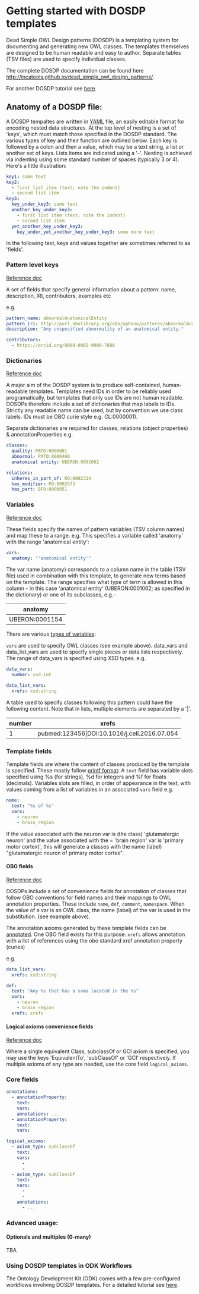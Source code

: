 # Getting started with DOSDP templates

Dead Simple OWL Design patterns (DOSDP) is a templating system for documenting and generating new OWL classes. The templates themselves are designed to be human readable and easy to author. Separate tables (TSV files) are used to specify individual classes.

The complete DOSDP documentation can be found here http://incatools.github.io/dead_simple_owl_design_patterns/.

For another DOSDP tutorial see [here](dosdp-template.md).

## Anatomy of a DOSDP file:

A DOSDP tempaltes are written in [YAML](<[url](https://en.wikipedia.org/wiki/YAML)>) file, an easily editable format for encoding nested data structures. At the top level of nesting is a set of 'keys', which must match those specified in the DOSDP standard. The various types of key and their function are outlined below. Each key is followed by a colon and then a value, which may be a text string, a list or another set of keys. Lists items are indicated using a '-'. Nesting is achieved via indenting using some standard number of spaces (typically 3 or 4). Here's a little illustration:

```yaml
key1: some text
key2:
  - first list item (text; note the indent)
  - second list item
key3:
  key_under_key3: some text
  another_key_under_key3:
    - first list item (text; note the indent)
    - second list item
  yet_another_key_under_key3:
    key_under_yet_another_key_under_key3: some more text
```

In the following text, keys and values together are sometimes referred to as 'fields'.

### Pattern level keys

[Reference doc](https://github.com/INCATools/dead_simple_owl_design_patterns/blob/master/docs/dosdp_schema.md#properties)

A set of fields that specify general information about a pattern: name, description, IRI, contributors, examples etc

e.g.

```yaml
pattern_name: abnormalAnatomicalEntity
pattern_iri: http://purl.obolibrary.org/obo/upheno/patterns/abnormalAnatomicalEntity.yaml
description: "Any unspecified abnormality of an anatomical entity."

contributors:
  - https://orcid.org/0000-0002-9900-7880
```

### Dictionaries

[Reference doc](https://github.com/INCATools/dead_simple_owl_design_patterns/blob/master/docs/dosdp_schema.md#owl-entity-dictionaries)

A major aim of the DOSDP system is to produce self-contained, human-readable templates. Templates need IDs in order to be reliably used programatically, but templates that only use IDs are not human readable. DOSDPs therefore include a set of dictionaries that map labels to IDs. Strictly any readable name can be used, but by convention we use class labels. IDs must be OBO curie style e.g. CL:0000001).

Separate dictionaries are required for classes, relations (object properties) & annotationProperties
e.g.

```yaml
classes:
  quality: PATO:0000001
  abnormal: PATO:0000460
  anatomical entity: UBERON:0001062

relations:
  inheres_in_part_of: RO:0002314
  has_modifier: RO:0002573
  has_part: BFO:0000051
```

### Variables

[Reference doc](https://github.com/INCATools/dead_simple_owl_design_patterns/blob/master/docs/dosdp_schema.md#var-types)

These fields specify the names of pattern variables (TSV column names) and map these to a range. e.g. This specifies a variable called 'anatomy' with the range 'anatomical entity':

```yaml
vars:
  anatomy: "'anatomical entity'"
```

The var name (anatomy) corresponds to a column name in the table (TSV file) used in combination with this template, to generate new terms based on the template. The range specifies what type of term is allowed in this column - in this case 'anatomical entity' (UBERON:0001062; as specified in the dictionary) or one of its subclasses, e.g.-

| anatomy        |
| -------------- |
| UBERON:0001154 |

There are various [types of variables](https://github.com/INCATools/dead_simple_owl_design_patterns/blob/master/docs/dosdp_schema.md#var-types):

`vars` are used to specify OWL classes (see example above). data_vars and data_list_vars are used to specify single pieces or data lists respectively. The range of data_vars is specified using XSD types. e.g.

```yaml
data_vars:
  number: xsd:int

data_list_vars:
  xrefs: xsd:string
```

A table used to specify classes following this pattern could have the following content. Note that in lists, multiple elements are separated by a '|'.

| number | xrefs                                         |
| ------ | --------------------------------------------- |
| 1      | pubmed:123456\|DOI:10.1016/j.cell.2016.07.054 |

### Template fields

Template fields are where the content of classes produced by the template is specified. These mostly follow [printf format](https://en.wikipedia.org/wiki/Printf_format_string): A `text` field has variable slots specified using %s (for strings), %d for integers and %f for floats (decimals). Variables slots are filled, in order of appearance in the text, with values coming from a list of variables in an associated `vars` field e.g.

```yaml
name:
  text: "%s of %s"
  vars:
    - neuron
    - brain_region
```

If the value associated with the neuron var is (the class) 'glutamatergic neuron' and the value associated with the = 'brain region' var is 'primary motor cortext', this will generate a classes with the name (label) "glutamatergic neuron of primary motor cortex".

#### OBO fields

[Reference doc](https://github.com/INCATools/dead_simple_owl_design_patterns/blob/master/docs/dosdp_schema.md#obo-fields)

DOSDPs include a set of convenience fields for annotation of classes that follow OBO conventions for field names and their mappings to OWL annotation properties. These include `name`, `def`, `comment`, `namespace`. When the value of a var is an OWL class, the name (label) of the var is used in the substitution. (see example above).

The annotation axioms generated by these template fields can be [annotated](). One OBO field exists for this purpose: `xrefs` allows annotation with a list of references using the obo standard xref annotation property (curies)

e.g.

```yaml
data_list_vars:
  xrefs: xsd:string

def:
  text: "Any %s that has a soma located in the %s"
  vars:
    - neuron
    - brain_region
  xrefs: xrefs
```

#### Logical axioms convenience fields

[Reference doc](https://github.com/INCATools/dead_simple_owl_design_patterns/blob/master/docs/dosdp_schema.md#logical-convenience-fields)

Where a single equivalent Class, subclassOf or GCI axiom is specified, you may use the keys 'EquivalentTo', 'subClassOf' or 'GCI' respectively. If multiple axioms of any type are needed, use the core field `logical_axioms`.

### Core fields

```yaml
annotations:
  - annotationProperty:
    text:
    vars:
    annotations: ...
  - annotationProperty:
    text:
    vars:

logical_axioms:
  - axiom_type: subClassOf
    text:
    vars:
      -
      -
  - axiom_type: subClassOf
    text:
    vars:
      -
      -
    annotations:
      - ...
```

### Advanced usage:

#### Optionals and multiples (0-many)

TBA

### Using DOSDP templates in ODK Workflows

The Ontology Development Kit (ODK) comes with a few pre-configured workflows involving DOSDP templates. For a detailed tutorial see [here](dosdp-odk.md).
